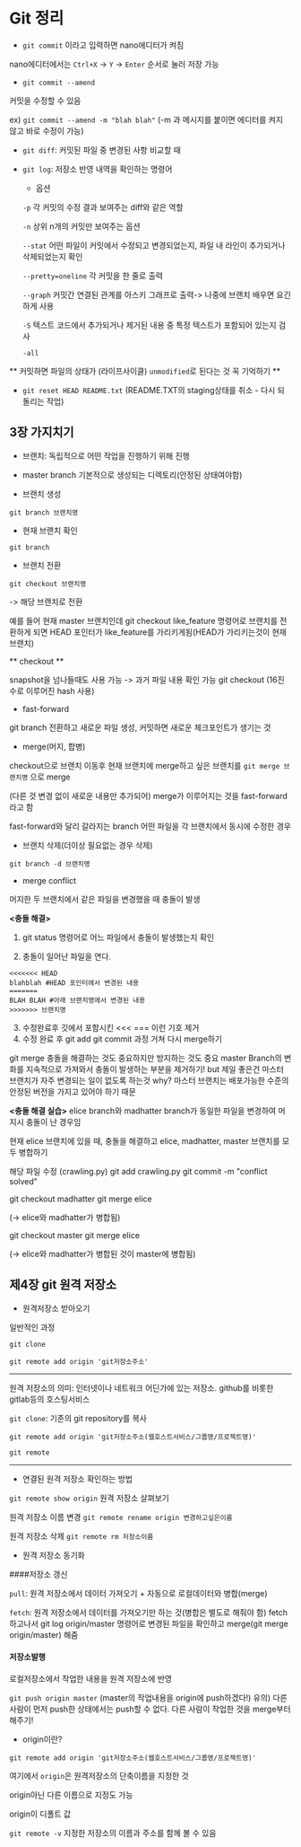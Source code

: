 # Git 정리

* `git commit` 이라고 입력하면 nano에디터가 켜짐

nano에디터에서는 `Ctrl+X` -> `Y` -> `Enter` 순서로 눌러 저장 가능

* `git commit --amend`

커밋을 수정할 수 있음

ex) `git commit --amend -m "blah blah"` (-m 과 메시지를 붙이면 에디터를 켜지 않고 바로 수정이 가능)

* `git diff`: 커밋된 파일 중 변경된 사항 비교할 때
* `git log`: 저장소 반영 내역을 확인하는 명령어

    * 옵션

    `-p` 각 커밋의 수정 결과 보여주는 diff와 같은 역할

    `-n` 상위 n개의 커밋만 보여주는 옵션

    `--stat` 어떤 파일이 커밋에서 수정되고 변경되었는지, 파일 내 라인이 추가되거나 삭제되었는지 확인

    `--pretty=oneline` 각 커밋을 한 줄로 출력

    `--graph` 커밋간 연결된 관계를 아스키 그래프로 출력-> 나중에 브랜치 배우면 요긴하게 사용

    `-S` 텍스트 코드에서 추가되거나 제거된 내용 중 특정 텍스트가 포함되어 있는지 검사

    `-all`

** 커밋하면 파일의 상태가 (라이프사이클) `unmodified`로 된다는 것 꼭 기억하기 **

* `git reset HEAD README.txt` (README.TXT의 staging상태를 취소 - 다시 되돌리는 작업)


## 3장 가지치기

* 브랜치: 독립적으로 어떤 작업을 진행하기 위해 진행
 
* master branch 기본적으로 생성되는 디렉토리(안정된 상태여야함)

* 브랜치 생성

`git branch 브랜치명`

* 현재 브랜치 확인

`git branch`

* 브랜치 전환

`git checkout 브랜치명`

-> 해당 브랜치로 전환

예를 들어 현재 master 브랜치인데 git checkout like_feature 명령어로 브랜치를 전환하게 되면 HEAD 포인터가 like_feature를 가리키게됨(HEAD가 가리키는것이 현재 브랜치)

** checkout **

snapshot을 넘나들때도 사용 가능 -> 과거 파일 내용 확인 가능
git checkout <snapshot hash>
(16진수로 이루어진 hash 사용)


* fast-forward

git branch 전환하고 새로운 파일 생성, 커밋하면 새로운 체크포인트가 생기는 것

* merge(머지, 합병)

checkout으로 브랜치 이동후 현재 브랜치에 merge하고 싶은 브랜치를 `git merge 브랜치명` 으로 merge

(다른 것 변경 없이 새로운 내용만 추가되어) merge가 이루어지는 것을 fast-forward라고 함


fast-forward와 달리 갈라지는 branch
어떤 파일을 각 브랜치에서 동시에 수정한 경우


* 브랜치 삭제(더이상 필요없는 경우 삭제)

`git branch -d 브랜치명` 


* merge conflict

머지한 두 브랜치에서 같은 파일을 변경했을 때 충돌이 발생


**<충돌 해결>**
1. git status 명령어로 어느 파일에서 충돌이 발생했는지 확인

2. 충돌이 일어난 파일을 연다.
```
<<<<<<< HEAD
blahblah #HEAD 포인터에서 변경된 내용
=======
BLAH BLAH #아래 브랜치명에서 변경된 내용
>>>>>>> 브랜치명
```

3. 수정완료후 깃에서 포함시킨 <<< === 이런 기호 제거
4. 수정 완료 후 git add git commit 과정 거쳐 다시 merge하기

git merge 충돌을 해결하는 것도 중요하지만 방지하는 것도 중요
master Branch의 변화를 지속적으로 가져와서 충돌이 발생하는 부분을 제거하기!
but 제일 좋은건 마스터 브랜치가 자주 변경되는 일이 없도록 하는것 why? 마스터 브랜치는 배포가능한 수준의 안정된 버전을 가지고 있어야 하기 때문


**<충돌 해결 실습>**
elice branch와 madhatter branch가 동일한 파일을 변경하여 머지시 충돌이 난 경우임

현재 elice 브랜치에 있을 때, 충돌을 해결하고 elice, madhatter, master 브랜치를 모두 병합하기


해당 파일 수정 (crawling.py)
git add crawling.py
git commit -m "conflict solved"

git checkout madhatter
git merge elice

(-> elice와 madhatter가 병합됨)

git checkout master
git merge elice

(-> elice와 madhatter가 병합된 것이 master에 병합됨)



## 제4장 git 원격 저장소

* 원격저장소 받아오기

일반적인 과정

`git clone`

`git remote add origin 'git저장소주소'`

---

원격 저장소의 의미: 인터넷이나 네트워크 어딘가에 있는 저장소. github를 비롯한 gitlab등의 호스팅서비스

`git clone`: 기존의 git repository를 복사

`git remote add origin 'git저장소주소(웹호스트서비스/그룹명/프로젝트명)'`

`git remote`

---

* 연결된 원격 저장소 확인하는 방법

`git remote show origin`
원격 저장소 살펴보기

원격 저장소 이름 변경
`git remote rename origin 변경하고싶은이름 `

원격 저장소 삭제
`git remote rm 저장소이름`

* 원격 저장소 동기화

####저장소 갱신

`pull`: 원격 저장소에서 데이터 가져오기 + 자동으로 로컬데이터와 병합(merge)


`fetch`: 원격 저장소에서 데이터를 가져오기만 하는 것(병합은 별도로 해줘야 함)
fetch하고나서 git log origin/master 명령어로 변경된 파일을 확인하고 merge(git merge origin/master) 해줌

#### 저장소발행
로컬저장소에서 작업한 내용을 원격 저장소에 반영

`git push origin master` (master의 작업내용을 origin에 push하겠다!)
유의) 다른 사람이 먼저 push한 상태에서는 push할 수 없다.
다른 사람이 작업한 것을 merge부터 해주기!

* origin이란?

`git remote add origin 'git저장소주소(웹호스트서비스/그룹명/프로젝트명)'`

여기에서 `origin`은 원격저장소의 단축이름을 지정한 것

origin아닌 다른 이름으로 지정도 가능

origin이 디폴트 값

`git remote -v`
지정한 저장소의 이름과 주소를 함께 볼 수 있음




